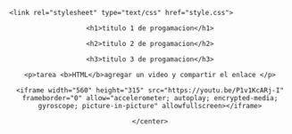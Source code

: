 <html>
<head>
	<title> TERCERO DE INFORMATICA </title>
	
	<link rel="stylesheet" type="text/css" href="style.css">
</head>

  <body>

<center>

  	<h1>titulo 1 de progamacion</h1>

  	<h2>titulo 2 de progamacion</h2>

  	<h3>titulo 3 de progamacion</h3>

  	<p>tarea <b>HTML</b>agregar un video y compartir el enlace </p>
  	
  	<iframe width="560" height="315" src="https://youtu.be/P1v1KcARj-I" frameborder="0" allow="accelerometer; autoplay; encrypted-media; gyroscope; picture-in-picture" allowfullscreen></iframe>

  	</center>

  </body>
</html>
